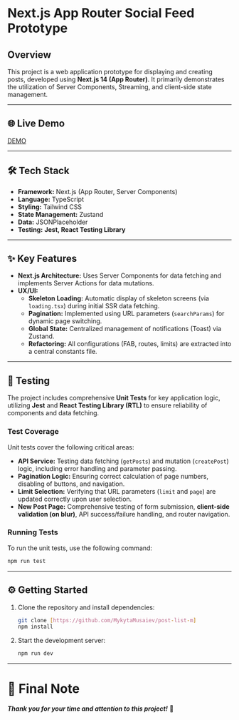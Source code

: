 # Next.js App Router Social Feed Prototype

## Overview

This project is a web application prototype for displaying and creating posts, developed using **Next.js 14 (App Router)**. It primarily demonstrates the utilization of Server Components, Streaming, and client-side state management.

---

## 🌐 Live Demo

[DEMO](https://post-list-m.vercel.app/)

---

## 🛠️ Tech Stack

- **Framework:** Next.js (App Router, Server Components)
- **Language:** TypeScript
- **Styling:** Tailwind CSS
- **State Management:** Zustand
- **Data:** JSONPlaceholder
- **Testing:** **Jest, React Testing Library**

---

## ✨ Key Features

- **Next.js Architecture:** Uses Server Components for data fetching and implements Server Actions for data mutations.
- **UX/UI:**
  - **Skeleton Loading:** Automatic display of skeleton screens (via `loading.tsx`) during initial SSR data fetching.
  - **Pagination:** Implemented using URL parameters (`searchParams`) for dynamic page switching.
  - **Global State:** Centralized management of notifications (Toast) via Zustand.
  - **Refactoring:** All configurations (FAB, routes, limits) are extracted into a central constants file.

---

## 🧪 Testing

The project includes comprehensive **Unit Tests** for key application logic, utilizing **Jest** and **React Testing Library (RTL)** to ensure reliability of components and data fetching.

### Test Coverage

Unit tests cover the following critical areas:

- **API Service:** Testing data fetching (`getPosts`) and mutation (`createPost`) logic, including error handling and parameter passing.
- **Pagination Logic:** Ensuring correct calculation of page numbers, disabling of buttons, and navigation.
- **Limit Selection:** Verifying that URL parameters (`limit` and `page`) are updated correctly upon user selection.
- **New Post Page:** Comprehensive testing of form submission, **client-side validation (on blur)**, API success/failure handling, and router navigation.

### Running Tests

To run the unit tests, use the following command:

```bash
npm run test
```

---

## ⚙️ Getting Started

1.  Clone the repository and install dependencies:
    ```bash
    git clone [https://github.com/MykytaMusaiev/post-list-m]
    npm install
    ```
2.  Start the development server:
    ```bash
    npm run dev
    ```

---

# 🎉 Final Note

**_Thank you for your time and attention to this project\!_** 🚀
